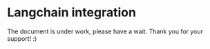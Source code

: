 # Langchain integration

The document is under work, please have a wait. Thank you for your support! :)